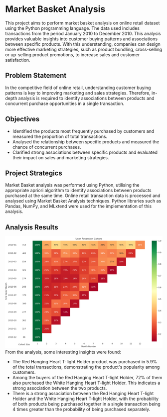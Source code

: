 # Market Basket Analysis
This project aims to perform market basket analysis on online retail dataset using the Python programming language. The data used includes transactions from the period January 2010 to December 2010. This analysis provides valuable insights into customer buying patterns and associations between specific products. With this understanding, companies can design more effective marketing strategies, such as product bundling, cross-selling or up-selling product promotions, to increase sales and customer satisfaction.

## Problem Statement
In the competitive field of online retail, understanding customer buying patterns is key to improving marketing and sales strategies. Therefore, in-depth analysis is required to identify associations between products and concurrent purchase opportunities in a single transaction.

## Objectives
- Identified the products most frequently purchased by customers and measured the proportion of total transactions.
- Analysed the relationship between specific products and measured the chance of concurrent purchases.
- Clarified strong associations between specific products and evaluated their impact on sales and marketing strategies.

## Project Strategics
Market Basket analysis was performed using Python, utilising the appropriate apriori algorithm to identify associations between products purchased at the same time. Online retail transaction data is processed and analysed using Market Basket Analysis techniques. Python libraries such as Pandas, NumPy, and MLxtend were used for the implementation of this analysis.

## Analysis Results
![alt text](https://github.com/salsabilafcr/Customer_Retention_Analysis/blob/main/Cohorth%20Analysis.png)
From the analysis, some interesting insights were found:
- The Red Hanging Heart T-light Holder product was purchased in 5.9% of the total transactions, demonstrating the product's popularity among customers.
- Among the buyers of the Red Hanging Heart T-light Holder, 72% of them also purchased the White Hanging Heart T-light Holder. This indicates a strong association between the two products.
- There is a strong association between the Red Hanging Heart T-light Holder and the White Hanging Heart T-light Holder, with the probability of both products being purchased together in a single transaction being 4 times greater than the probability of being purchased separately.
